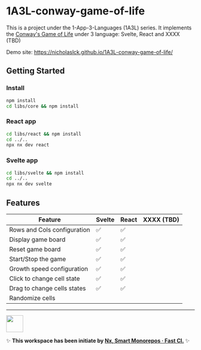 # 1A3L-conway-game-of-life

This is a project under the 1-App-3-Languages (1A3L) series.
It implements the [Conway's Game of Life](https://en.wikipedia.org/wiki/Conway%27s_Game_of_Life) under 3 language: Svelte, React and XXXX (TBD)

Demo site: https://nicholaslck.github.io/1A3L-conway-game-of-life/

## Getting Started

### Install

```bash
npm install
cd libs/core && npm install
```

### React app

```bash
cd libs/react && npm install
cd ../..
npx nx dev react
```

### Svelte app

```bash
cd libs/svelte && npm install
cd ../..
npx nx dev svelte
```

## Features

| Feature                     | Svelte | React | XXXX (TBD) |
| --------------------------- | ------ | ----- | ---- |
| Rows and Cols configuration | ✅      | ✅     |      |
| Display game board          | ✅      | ✅     |      |
| Reset game board            | ✅      | ✅     |      |
| Start/Stop the game         | ✅      | ✅     |      |
| Growth speed configuration  | ✅      | ✅     |      |
| Click to change cell state  | ✅      | ✅     |      |
| Drag to change cells states | ✅      | ✅     |      |
| Randomize cells             |        |       |      |

---

<a alt="Nx logo" href="https://nx.dev" target="_blank" rel="noreferrer"><img src="https://raw.githubusercontent.com/nrwl/nx/master/images/nx-logo.png" width="45"></a>

✨ **This workspace has been initiate by [Nx, Smart Monorepos · Fast CI.](https://nx.dev)** ✨
